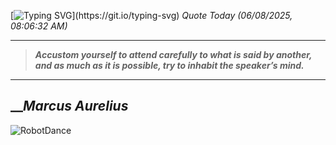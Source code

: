 [![Typing SVG](https://readme-typing-svg.herokuapp.com?font=Press+Start+2P&color=C2F784&size=35&width=900&height=100&lines=Hello+World%2C+I'm+Hung+!)](https://git.io/typing-svg) 
_Quote Today (06/08/2025, 08:06:32 AM)_
___
>**_Accustom yourself to attend carefully to what is said by another, and as much as it is possible, try to inhabit the speaker’s mind._**
___

## __**_Marcus Aurelius_**

![RobotDance](src/assets/images/robot-dancing-dribble.gif?style=center)
